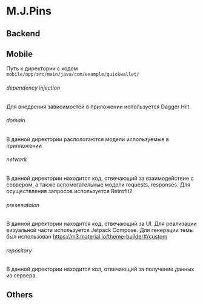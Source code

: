 # M.J.Pins

## Backend

## Mobile
Путь к директории с кодом<br/>
```mobile/app/src/main/java/com/example/quickwallet/```<br/>
###### dependency injection
  Для внедрения зависимостей в приложении используется Dagger Hilt.
###### domain
  В данной директории распологаются модели используемые в прилложении
###### network
  В данной директории находится код, отвечающий за взаимодействие с сервером, а также вспомогательные модели requests, responses. Для осуществления запросов используется Retrofit2
###### presenataion
  В данной директории находится код, отвечающий за UI. Для реализации визуальной части используется Jetpack Compose. Для генерации темы был использован https://m3.material.io/theme-builder#/custom
###### repository
  В данной директории находится кол, отвечающий за получение данных из сервера.

## Others
